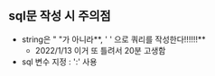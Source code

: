 ## sql문 작성 시 주의점

- string은 " "가 아니라**, ' ' 으로 쿼리를 작성한다!!!!!!**
  - 2022/1/13 이거 또 틀려서 20분 고생함
- sql 변수 지정 : ':' 사용



